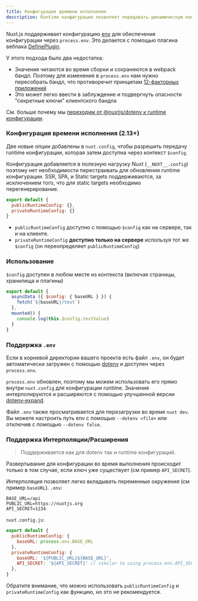 ```yaml
---
title: Конфигурация времени исполнения
description: Runtime конфигурация позволяет передавать динамическую конфигурацию и переменные среды в контекст nuxt
---
```


Nuxt.js поддерживает конфигурацию [env](/api/configuration-env) для обеспечения конфигурации через `process.env`. Это делается с помощью плагина вебпака [DefinePlugin](https://webpack.js.org/plugins/define-plugin/).

У этого подхода было два недостатка:
- Значения читаются во время сборки и сохраняются в webpack бандл. Поэтому для изменения в `process.env` нам нужно пересобрать бандл, что противоречит принципам [12-факторных приложений](https://12factor.net/) 
- Это может легко ввести в заблуждение и подвергнуть опасности "секретные ключи" клиентского бандла 


См. больше почему мы [переходим от @nuxtjs/dotenv к runtime конфигурации](/blog/moving-from-nuxtjs-dotenv-to-runtime-config).

### Конфигурация времени исполнения (2.13+)

Две новые опции добавлены в `nuxt.config`, чтобы разрешить передачу runtime конфигурации, которая затем доступна через контекст `$config`.

Конфигурация добавляется в полезную нагрузку Nuxt (`__NUXT__.config`) поэтому нет необходимости перестраивать для обновления runtime конфигурации. SSR, SPA, и Static targets поддерживаются, за исключением того, что для static targets необходимо перегенерирование.

```js
export default {
  publicRuntimeConfig: {},
  privateRuntimeConfig: {}
}
```

- `publicRuntimeConfig` доступно с помощью `$config` как на сервере, так и на клиенте.
- `privateRuntimeConfig` **доступно только на сервере** используя тот же `$config` (он переопределяет `publicRuntimeConfig`)

### Использование

`$config` доступен в любом месте из контекста (включая страницы, хранилища и плагины)

```js
export default {
  asyncData ({ $config: { baseURL } }) {
    fetch(`${baseURL}/test`)
  },
  mounted() {
    console.log(this.$config.testValue)
  }
}
```

### Поддержка `.env`


Если в корневой директории вашего проекта есть файл `.env`, он будет автоматически загружен с помощью [dotenv](https://github.com/motdotla/dotenv) и доступен через `process.env`.

`process.env` обновлен, поэтому мы можем использовать его прямо внутри `nuxt.config` для конфигурации runtime. Значения интерполируются и расширяются с помощью улучшенной версии [dotenv-expand](https://github.com/motdotla/dotenv-expand).

Файл `.env` также просматривается для перезагрузки во время `nuxt dev`. Вы можете настроить путь env с помощью `--dotenv <file>` или отключив с помощью `--dotenv false`.

### Поддержка Интерполяции/Расширения

> Поддерживается как для dotenv так и runtime конфигураций.

Развертывание для конфигурации во время выполнения происходит только в том случае, если ключ уже существует (см пример `API_SECRET`).

Интерполяция позволяет легко вкладывать переменные окружения (см пример `baseURL`). 
`.env`:

```config
BASE_URL=/api
PUBLIC_URL=https://nuxtjs.org
API_SECRET=1234
```

`nuxt.config.js`:

```js
export default {
  publicRuntimeConfig: {
    baseURL: process.env.BASE_URL
  },
  privateRuntimeConfig: {
    baseURL: '${PUBLIC_URL}${BASE_URL}',
    API_SECRET: '${API_SECRET}' // similar to using process.env.API_SECRET
  },
}
```

Обратите внимание, что можно использовать `publicRuntimeConfig` и `privateRuntimeConfig` как функцию, но это не рекомендуется.
